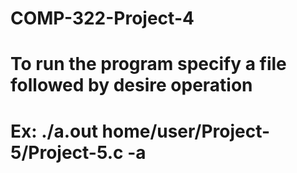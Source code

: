 # COMP-322-Project-4

# To run the program specify a file followed by desire operation 
  # Ex: ./a.out home/user/Project-5/Project-5.c -a
